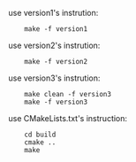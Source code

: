 use version1's instrution: 
```
	make -f version1 
```
use version2's instrution:
```
	make -f version2 
```
use version3's instrution:
```
	make clean -f version3 
	make -f version3 
```


use CMakeLists.txt's instruction: 
```
	cd build 
	cmake .. 
	make 
```
